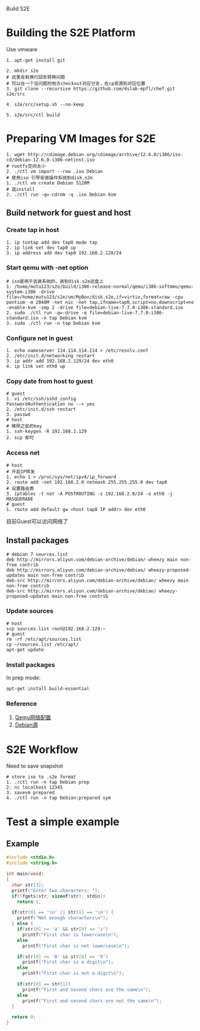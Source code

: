 Build S2E
# Building the S2E Platform
Use vmware
```shell
1. apt-get install git

2. mkdir s2e
# 这里会有换行回车转换问题
# 可以在一个没问题的地方checkout对应分支，在cp资源到对应位置
3. git clone --recursive https://github.com/dslab-epfl/chef.git s2e/src

4. s2e/src/setup.sh --no-keep

5. s2e/src/ctl build
```
# Preparing VM Images for S2E
```shell
1. wget http://cdimage.debian.org/cdimage/archive/12.6.0/i386/iso-cd/debian-12.6.0-i386-netinst.iso
# rootfs空间太小
2. ./ctl vm import --raw .iso Debian
# 使用iso 引导安装操作系统到disk.s2e
1. ./ctl vm create Debian 5120M
# 选install
2. ./ctl run -q=-cdrom -q .iso Debian kvm 
```
## Build network for guest and host
### Create tap in host
```shell
1. ip tuntap add dev tap0 mode tap
2. ip link set dev tap0 up
3. ip address add dev tap0 192.168.2.128/24
```
### Start qemu with -net option
```shell
# iso是用于去装系统的，装到disk.s2e这盘上
1. /home/mutu123/s2e/build/i386-release-normal/qemu/i386-softmmu/qemu-system-i386 -drive file=/home/mutu123/s2e/vm/MyBox/disk.s2e,if=virtio,format=raw -cpu pentium -m 2048M -net nic -net tap,ifname=tap0,script=no,downscript=no -enable-kvm -smp 2 -drive file=debian-live-7.7.0-i386-standard.iso
2. sudo ./ctl run -q=-drive -q file=debian-live-7.7.0-i386-standard.iso -n tap Debian kvm
3. sudo ./ctl run -n tap Debian kvm
```
### Configure net in guest
```shell
1. echo nameserver 114.114.114.114 > /etc/resolv.conf
2. /etc/init.d/networking restart
3. ip addr add 192.168.2.129/24 dev eth0
4. ip link set eth0 up
```
### Copy date from host to guest
```shell
# guest
1. vi /etc/ssh/sshd_config
PasswordAuthentication no --> yes
2. /etc/init.d/ssh restart
3. passwd
# host
# 移除之前的key
1. ssh-keygen -R 192.168.2.129
2. scp 即可
```
### Access net
```shell
# host
# 开启IP转发
1. echo 1 > /proc/sys/net/ipv4/ip_forward
2. route add -net 192.168.2.0 netmask 255.255.255.0 dev tap0
# 设置路由表
3. iptables -t nat -A POSTROUTING -s 192.168.2.0/24 -o eth0 -j MASQUERADE
# guest
1. route add default gw <host tap0 IP addr> dev eth0
```
目前Guest可以访问网络了
## Install packages
```shell
# debian 7 sources.list
deb http://mirrors.aliyun.com/debian-archive/debian/ wheezy main non-free contrib
deb http://mirrors.aliyun.com/debian-archive/debian/ wheezy-proposed-updates main non-free contrib
deb-src http://mirrors.aliyun.com/debian-archive/debian/ wheezy main non-free contrib
deb-src http://mirrors.aliyun.com/debian-archive/debian/ wheezy-proposed-updates main non-free contrib
```
### Update sources
```shell
# host
scp sources.list root@192.168.2.129:~
# guest
rm -rf /etc/apt/sources.list
cp ~/sources.list /etc/apt/
apt-get update
```
### Install packages
In prep mode:
```shell
apt-get install build-essential
```
### Reference
1. [Qemu网络配置](https://blog.csdn.net/jcf147/article/details/131290211)
2. [Debian源](https://www.cnblogs.com/tothk/p/16298181.html)

# S2E Workflow 
Need to save snapshot
```shell
# store iso to .s2e format
1. ./ctl run -n tap Debian prep
2. nc localhost 12345
3. savevm prepared
4. ./ctl run -n tap Debian:prepared sym
```
# Test a simple example
## Example
```c
#include <stdio.h>
#include <string.h>

int main(void)
{
  char str[3];
  printf("Enter two characters: ");
  if(!fgets(str, sizeof(str), stdin))
    return 1;

  if(str[0] == '\n' || str[1] == '\n') {
    printf("Not enough characters\n");
  } else {
    if(str[0] >= 'a' && str[0] <= 'z')
      printf("First char is lowercase\n");
    else
      printf("First char is not lowercase\n");

    if(str[0] >= '0' && str[0] <= '9')
      printf("First char is a digit\n");
    else
      printf("First char is not a digit\n");

    if(str[0] == str[1])
      printf("First and second chars are the same\n");
    else
      printf("First and second chars are not the same\n");
  }

  return 0;
}
```



